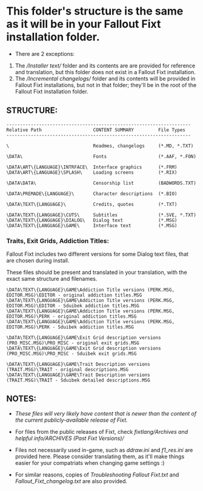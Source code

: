 # This folder's structure is the same as it will be in your Fallout Fixt installation folder.

 - There are 2 exceptions: <br>
  1) The */Installer text/* folder and its contents are are provided for reference and translation, but this folder does not exist in a Fallout Fixt installation. <br>
  2) The */Incremental changelogs/* folder and its contents will be provided in Fallout Fixt installations, but not in that folder; they'll be in the root of the Fallout Fixt installation folder.

## STRUCTURE:

	--------------------------------------------------------------------
	Relative Path					CONTENT SUMMARY			File Types
	--------------------------------------------------------------------
	
	\								Readmes, changelogs		(*.MD, *.TXT)

	\DATA\							Fonts					(*.AAF, *.FON)

	\DATA\ART\{LANGUAGE}\INTRFACE\	Interface graphics		(*.FRM)
	\DATA\ART\{LANGUAGE}\SPLASH\	Loading screens			(*.RIX)

	\DATA\DATA\						Censorship list			(BADWORDS.TXT)

	\DATA\PREMADE\{LANGUAGE}\		Character descriptions	(*.BIO)

	\DATA\TEXT\{LANGUAGE}\			Credits, quotes			(*.TXT)

	\DATA\TEXT\{LANGUAGE}\CUTS\		Subtitles				(*.SVE, *.TXT)
	\DATA\TEXT\{LANGUAGE}\DIALOG\	Dialog text				(*.MSG)
	\DATA\TEXT\{LANGUAGE}\GAME\		Interface text			(*.MSG)


### Traits, Exit Grids, Addiction Titles:

Fallout Fixt includes two different versions for some Dialog text files, that are chosen during install.

These files should be present and translated in your translation, with the exact same structure and filenames.

	\DATA\TEXT\{LANGUAGE}\GAME\Addiction Title versions (PERK.MSG, EDITOR.MSG)\EDITOR - original addiction titles.MSG
	\DATA\TEXT\{LANGUAGE}\GAME\Addiction Title versions (PERK.MSG, EDITOR.MSG)\EDITOR - Sduibek addiction titles.MSG
	\DATA\TEXT\{LANGUAGE}\GAME\Addiction Title versions (PERK.MSG, EDITOR.MSG)\PERK - original addiction titles.MSG
	\DATA\TEXT\{LANGUAGE}\GAME\Addiction Title versions (PERK.MSG, EDITOR.MSG)\PERK - Sduibek addiction titles.MSG

	\DATA\TEXT\{LANGUAGE}\GAME\Exit Grid description versions (PRO_MISC.MSG)\PRO_MISC - original exit grids.MSG
	\DATA\TEXT\{LANGUAGE}\GAME\Exit Grid description versions (PRO_MISC.MSG)\PRO_MISC - Sduibek exit grids.MSG

	\DATA\TEXT\{LANGUAGE}\GAME\Trait Description versions (TRAIT.MSG)\TRAIT - original descriptions.MSG
	\DATA\TEXT\{LANGUAGE}\GAME\Trait Description versions (TRAIT.MSG)\TRAIT - Sduibek detailed descriptions.MSG

## NOTES:

 - *These files will very likely have content that is newer than the content of the current publicly-available release of Fixt.*

 - For files from the public releases of Fixt, check *fixtlang/Archives and helpful info/ARCHIVES (Past Fixt Versions)/*

 - Files not necessarily used in-game, such as *ddraw.ini* and *f1_res.ini* are provided here. Please consider translating them, as it'll make things easier for your compatriats when changing game settings :)

 - For similar reasons, copies of *Troubleshooting Fallout Fixt.txt* and *Fallout_Fixt_changelog.txt* are also provided.
